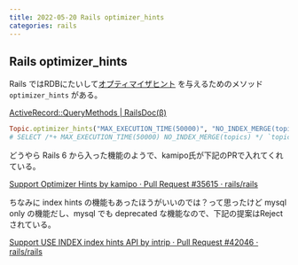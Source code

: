 ```yaml
---
title: 2022-05-20 Rails optimizer_hints
categories: rails
---
```


## Rails optimizer_hints

Rails ではRDBにたいして[オプティマイザヒント](https://dev.mysql.com/doc/refman/8.0/ja/optimizer-hints.html) を与えるためのメソッド `optimizer_hints` がある。

[ActiveRecord::QueryMethods \| RailsDoc(β)](https://railsdoc.github.io/classes/ActiveRecord/QueryMethods.html#method-i-optimizer_hints)

```rb
Topic.optimizer_hints("MAX_EXECUTION_TIME(50000)", "NO_INDEX_MERGE(topics)")
# SELECT /*+ MAX_EXECUTION_TIME(50000) NO_INDEX_MERGE(topics) */ `topics`.* FROM `topics`
```

どうやら Rails 6 から入った機能のようで、kamipo氏が下記のPRで入れてくれている。

[Support Optimizer Hints by kamipo · Pull Request #35615 · rails/rails](https://github.com/rails/rails/pull/35615)

ちなみに index hints の機能もあったほうがいいのでは？って思ったけど mysql only の機能だし、mysql でも deprecated な機能なので、下記の提案はRejectされている。

[Support USE INDEX index hints API by intrip · Pull Request #42046 · rails/rails](https://github.com/rails/rails/pull/42046)
